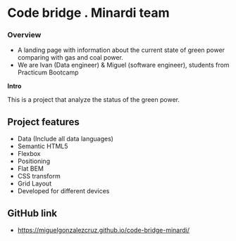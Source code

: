 # Code bridge . Minardi team

### Overview

- A landing page with information about the current state of green power comparing with gas and coal power.
- We are Ivan (Data engineer) & Miguel (software engineer), students from Practicum Bootcamp

**Intro**

This is a project that analyze the status of the green power.

## Project features

- Data (Include all data languages)
- Semantic HTML5
- Flexbox
- Positioning
- Flat BEM
- CSS transform
- Grid Layout
- Developed for different devices

## GitHub link

- https://miguelgonzalezcruz.github.io/code-bridge-minardi/
